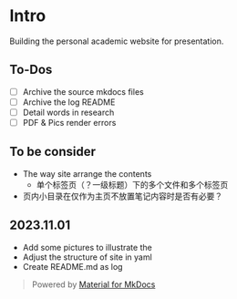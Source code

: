 # Intro

Building the personal academic website for presentation.

## To-Dos

- [ ] Archive the source mkdocs files
- [ ] Archive the log README
- [ ] Detail words in research
- [ ] PDF & Pics render errors

## To be consider

- The way site arrange the contents
  - 单个标签页（？一级标题）下的多个文件和多个标签页
- 页内小目录在仅作为主页不放置笔记内容时是否有必要？

## 2023.11.01

- Add some pictures to illustrate the 
- Adjust the structure of site in yaml
- Create README.md as log

> Powered by [Material for MkDocs](https://squidfunk.github.io/mkdocs-material/)